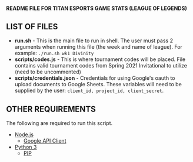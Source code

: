#### README FILE FOR TITAN ESPORTS GAME STATS (LEAGUE OF LEGENDS) ####

## LIST OF FILES ##

- **run.sh** - This is the main file to run in shell. The user must pass 2 arguments when running this file (the week and name of league). For example: ```./run.sh wk1 Divinity```
- **scripts/codes.js** - This is where tournament codes will be placed. File contains valid tournament codes from Spring 2021 Invitational to utilize (need to be uncommented)
- **scripts/credentials.json** - Credentials for using Google's oauth to upload documents to Google Sheets. These variables will need to be supplied by the user: ```client_id, project_id, client_secret```. 


## OTHER REQUIREMENTS ##
The following are required to run this script.

- [Node.js](https://nodejs.org/en/)
  - [Google API Client](https://pypi.org/project/google-api-python-client/)
- [Python 3](https://www.python.org/downloads/)
  - [PIP](https://pip.pypa.io/en/stable/reference/pip_install/) 
